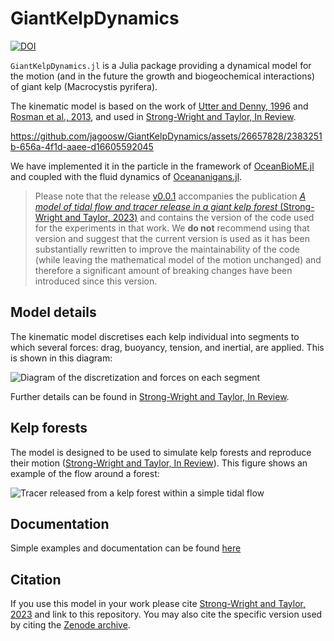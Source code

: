 # GiantKelpDynamics
[![DOI](https://zenodo.org/badge/DOI/10.5281/zenodo.10727202.svg)](https://doi.org/10.5281/zenodo.10727202)

``GiantKelpDynamics.jl`` is a Julia package providing a dynamical model for the motion (and in the future the growth and biogeochemical interactions) of giant kelp (Macrocystis pyrifera).

The kinematic model is based on the work of [Utter and Denny, 1996](https://doi.org/10.4319/lo.2013.58.3.0790) and [Rosman et al., 2013](https://doi.org/10.4319/lo.2013.58.3.0790), and used in [Strong-Wright and Taylor, In Review](mailto:js2430@cam.ac.uk).

https://github.com/jagoosw/GiantKelpDynamics/assets/26657828/2383251b-656a-4f1d-aaee-d16605592045

We have implemented it in the particle in the framework of [OceanBioME.jl](https://github.com/OceanBioME/OceanBioME.jl/) and coupled with the fluid dynamics of [Oceananigans.jl](https://github.com/CliMA/Oceananigans.jl/).

> Please note that the release [v0.0.1]([mailto:js2430@cam.ac.uk](https://doi.org/10.5281/zenodo.10727203)) accompanies the publication [*A model of tidal flow and tracer release in a giant kelp forest* (Strong-Wright and Taylor, 2023)](mailto:js2430@cam.ac.uk) and contains the version of the code used for the experiments in that work. We **do not** recommend using that version and suggest that the current version is used as it has been substantially rewritten to improve the maintainability of the code (while leaving the mathematical model of the motion unchanged) and therefore a significant amount of breaking changes have been introduced since this version.

## Model details
The kinematic model discretises each kelp individual into segments to which several forces: drag, buoyancy, tension, and inertial, are applied. This is shown in this diagram:

![Diagram of the discretization and forces on each segment](https://github.com/jagoosw/GiantKelpDynamics/assets/26657828/4a8aef46-e5c8-45b0-939e-0bbc281b3253)

Further details can be found in [Strong-Wright and Taylor, In Review](mailto:js2430@cam.ac.uk).

## Kelp forests
The model is designed to be used to simulate kelp forests and reproduce their motion ([Strong-Wright and Taylor, In Review](mailto:js2430@cam.ac.uk)). This figure shows an example of the flow around a forest:

![Tracer released from a kelp forest within a simple tidal flow](https://github.com/jagoosw/GiantKelpDynamics/assets/26657828/4df8b614-240f-4e44-bec1-4bbae4ebd7bb)

## Documentation
Simple examples and documentation can be found [here](mailto:js2430@cam.ac.uk)

## Citation
If you use this model in your work please cite [Strong-Wright and Taylor, 2023](mailto:js2430@cam.ac.uk) and link to this repository. You may also cite the specific version used by citing the [Zenode archive](https://zenodo.org/records/10727202).
